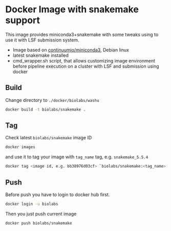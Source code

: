 Docker Image with snakemake support
=====================================

This image provides miniconda3+snakemake with some tweaks using to use it with LSF submission system. 
* Image based on [continuumio/miniconda3](https://hub.docker.com/r/continuumio/miniconda3/dockerfile), Debian linux 
* latest snakemake installed 
* cmd_wrapper.sh script, that allows customizing image environment before pipeline execution on a cluster with LSF and submission using docker

Build
-----
Change directory to `./docker/biolabs/washu` 

```bash
docker build -t biolabs/snakemake .
```

Tag
---
Check latest `biolabs/snakemake` image ID  
```bash
docker images
```
and use it to tag your image with `tag_name` tag, e.g. `snakemake_5.5.4`
```bash                                                         
docker tag <image id, e.g. bb38976d03cf> `biolabs/snakemake:<tag_name>
```

Push
----
Before push you have to login to docker hub first.
```bash
docker login -u biolabs
```

Then you just push current image 
```bash
docker push biolabs/snakemake
```